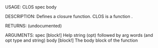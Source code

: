USAGE:
     CLOS spec body 

DESCRIPTION:
     Defines a closure function.
     CLOS is a function .

RETURNS:
    (undocumented)

ARGUMENTS:
    spec [block!]
        Help string (opt) followed by arg words (and opt type and string)
    body [block!]
        The body block of the function
